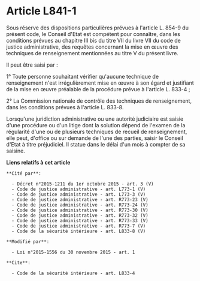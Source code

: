 # Article L841-1

Sous réserve des dispositions particulières prévues à l'article L. 854-9 du présent code, le Conseil d'Etat est compétent
pour connaître, dans les conditions prévues au chapitre III bis du titre VII du livre VII du code de justice administrative,
des requêtes concernant la mise en œuvre des techniques de renseignement mentionnées au titre V du présent livre. 

Il peut être saisi par : 

1° Toute personne souhaitant vérifier qu'aucune technique de renseignement n'est irrégulièrement mise en œuvre à son égard et
justifiant de la mise en œuvre préalable de la procédure prévue à l'article L. 833-4 ; 

2° La Commission nationale de contrôle des techniques de renseignement, dans les conditions prévues à l'article L. 833-8. 

Lorsqu'une juridiction administrative ou une autorité judiciaire est saisie d'une procédure ou d'un litige dont la solution
dépend de l'examen de la régularité d'une ou de plusieurs techniques de recueil de renseignement, elle peut, d'office ou sur
demande de l'une des parties, saisir le Conseil d'Etat à titre préjudiciel. Il statue dans le délai d'un mois à compter de sa
saisine.

**Liens relatifs à cet article**

	**Cité par**:

	  - Décret n°2015-1211 du 1er octobre 2015 - art. 3 (V)
	  - Code de justice administrative - art. L773-1 (V)
	  - Code de justice administrative - art. L773-3 (V)
	  - Code de justice administrative - art. R773-23 (V)
	  - Code de justice administrative - art. R773-24 (V)
	  - Code de justice administrative - art. R773-30 (V)
	  - Code de justice administrative - art. R773-32 (V)
	  - Code de justice administrative - art. R773-33 (V)
	  - Code de justice administrative - art. R773-7 (V)
	  - Code de la sécurité intérieure - art. L833-8 (V)

	**Modifié par**:

	  - Loi n°2015-1556 du 30 novembre 2015 - art. 1

	**Cite**:

	  - Code de la sécurité intérieure - art. L833-4
